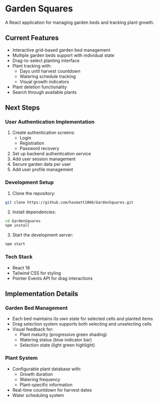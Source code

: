 # Garden Squares

A React application for managing garden beds and tracking plant growth.

## Current Features

- Interactive grid-based garden bed management
- Multiple garden beds support with individual state
- Drag-to-select planting interface
- Plant tracking with:
  - Days until harvest countdown
  - Watering schedule tracking
  - Visual growth indicators
- Plant deletion functionality
- Search through available plants

## Next Steps

### User Authentication Implementation
1. Create authentication screens:
   - Login
   - Registration
   - Password recovery
2. Set up backend authentication service
3. Add user session management
4. Secure garden data per user
5. Add user profile management

### Development Setup

1. Clone the repository:
```bash
git clone https://github.com/hasmatt1066/GardenSquares.git
```

2. Install dependencies:
```bash
cd GardenSquares
npm install
```

3. Start the development server:
```bash
npm start
```

### Tech Stack

- React 18
- Tailwind CSS for styling
- Pointer Events API for drag interactions

## Implementation Details

### Garden Bed Management
- Each bed maintains its own state for selected cells and planted items
- Drag selection system supports both selecting and unselecting cells
- Visual feedback for:
  - Plant maturity (progressive green shading)
  - Watering status (blue indicator bar)
  - Selection state (light green highlight)

### Plant System
- Configurable plant database with:
  - Growth duration
  - Watering frequency
  - Plant-specific information
- Real-time countdown for harvest dates
- Water scheduling system